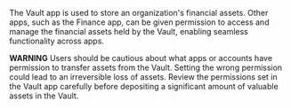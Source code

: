 The Vault app is used to store an organization's financial assets. Other apps, such as the Finance app, can be given permission to access and manage the financial assets held by the Vault, enabling seamless functionality across apps.

**WARNING**
Users should be cautious about what apps or accounts have permission to transfer assets from the Vault. Setting the wrong permission could lead to an irreversible loss of assets. Review the permissions set in the Vault app carefully before depositing a significant amount of valuable assets in the Vault.
